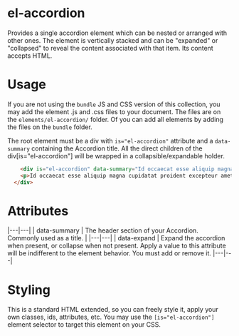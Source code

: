# el-accordion

Provides a single accordion element which can be nested or arranged with other ones. The element is vertically stacked and can be "expanded" or "collapsed" to reveal the content associated with that item. Its content accepts HTML.

# Usage

If you are not using the `bundle` JS and CSS version of this collection, you may add the element .js and .css files to your document.
The files are on the `elements/el-accordion/` folder. Of you can add all elements by adding the files on the `bundle` folder.

The root element must be a div with `is="el-accordion"` attribute and a `data-summary` containing the Accordion title.
All the direct children of the div[is="el-accordion"] will be wrapped in a collapsible/expandable holder.

```html
	<div is="el-accordion" data-summary="Id occaecat esse aliquip magna cupidatat proident excepteur amet duis qui consectetur in ut sit sed magna">
    <p>Id occaecat esse aliquip magna cupidatat proident excepteur amet duis qui consectetur in ut sit sed magna incididunt ullamco et duis aliquip officia dolore consectetur est elit.</p>
  </div>
```

# Attributes

|---|---|
| data-summary | The header section of your Accordion. Commonly used as a title. |
|---|---|
| data-expand | Expand the accordion when present, or collapse when not present. Apply a value to this attribute will be indifferent to the element behavior. You must add or remove it.
|---|---|

# Styling

This is a standard HTML extended, so you can freely style it, apply your own classes, ids, attributes, etc.
You may use the `[is="el-accordion"]` element selector to target this element on your CSS.